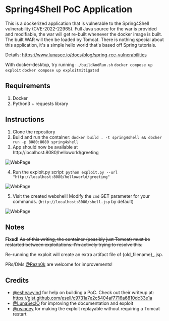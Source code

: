 # Spring4Shell PoC Application

This is a dockerized application that is vulnerable to the Spring4Shell vulnerability (CVE-2022-22965). Full Java source for the war is provided and modifiable, the war will get re-built whenever the docker image is built. The built WAR will then be loaded by Tomcat. There is nothing special about this application, it's a simple hello world that's based off Spring tutorials.


Details: https://www.lunasec.io/docs/blog/spring-rce-vulnerabilities

With docker-desktop, try running:
`./buildAndRun.sh`
`docker compose up exploit`
`docker compose up exploitmitigated`




## Requirements

1. Docker
2. Python3 + requests library

## Instructions

1. Clone the repository
2. Build and run the container: `docker build . -t spring4shell && docker run -p 8080:8080 spring4shell`
3. App should now be available at http://localhost:8080/helloworld/greeting

![WebPage](screenshots/webpage.png?raw=true)

4. Run the exploit.py script:
 `python exploit.py --url "http://localhost:8080/helloworld/greeting"`

![WebPage](screenshots/runexploit_2.png?raw=true)

5. Visit the created webshell! Modify the `cmd` GET parameter for your commands. (`http://localhost:8080/shell.jsp` by default)

![WebPage](screenshots/RCE.png?raw=true)



## Notes

**Fixed!** ~~As of this writing, the container (possibly just Tomcat) must be restarted between exploitations. I'm actively trying to resolve this.~~


Re-running the exploit will create an extra artifact file of {old_filename}_.jsp. 

PRs/DMs [@Rezn0k](https://twitter.com/rezn0k) are welcome for improvements!

## Credits

- [@esheavyind](https://twitter.com/esheavyind) for help on building a PoC. Check out their writeup at: https://gist.github.com/esell/c9731a7e2c5404af7716a6810dc33e1a
- [@LunaSecIO](https://twitter.com/LunaSecIO) for improving the documentation and exploit
- [@rwincey](https://twitter.com/rwincey) for making the exploit replayable without requiring a Tomcat restart
